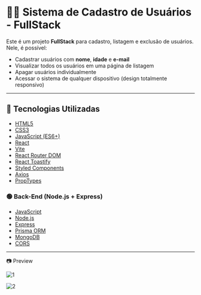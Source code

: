 # 🧑‍💻 Sistema de Cadastro de Usuários - FullStack

Este é um projeto **FullStack** para cadastro, listagem e exclusão de usuários. Nele, é possível:

- Cadastrar usuários com **nome**, **idade** e **e-mail**
- Visualizar todos os usuários em uma página de listagem
- Apagar usuários individualmente
- Acessar o sistema de qualquer dispositivo (design totalmente responsivo)

---

## 🧩 Tecnologias Utilizadas

- [HTML5](https://developer.mozilla.org/pt-BR/docs/Web/HTML)
- [CSS3](https://developer.mozilla.org/pt-BR/docs/Web/CSS)
- [JavaScript (ES6+)](https://developer.mozilla.org/pt-BR/docs/Web/JavaScript)
- [React](https://reactjs.org/)
- [Vite](https://vitejs.dev/)
- [React Router DOM](https://reactrouter.com/)
- [React Toastify](https://fkhadra.github.io/react-toastify/)
- [Styled Components](https://styled-components.com/)
- [Axios](https://axios-http.com/)
- [PropTypes](https://reactjs.org/docs/typechecking-with-proptypes.html)

### 🟢 Back-End (Node.js + Express)
- [JavaScript](https://developer.mozilla.org/pt-BR/docs/Web/JavaScript)
- [Node.js](https://nodejs.org/)
- [Express](https://expressjs.com/)
- [Prisma ORM](https://www.prisma.io/)
- [MongoDB](https://www.mongodb.com/)
- [CORS](https://expressjs.com/en/resources/middleware/cors.html)



---


📷 Preview

![1](https://github.com/user-attachments/assets/8dfb191b-900e-4d08-9a98-ea84406572e6)

![2](https://github.com/user-attachments/assets/f9ed6d0f-00d0-40e9-8344-fdb87ac9bb5a)



